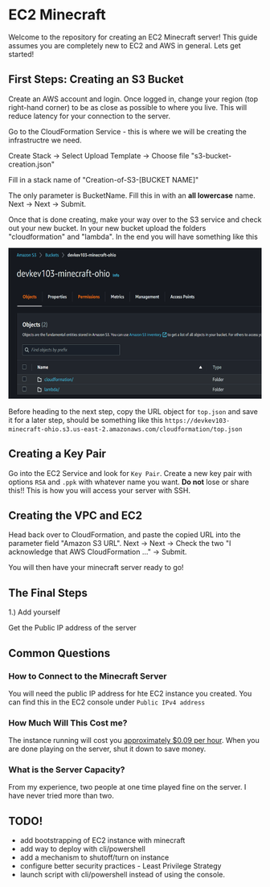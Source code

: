 # EC2 Minecraft #

Welcome to the repository for creating an EC2 Minecraft server! This guide assumes you are completely new to EC2 and AWS in general. Lets get started!

## First Steps: Creating an S3 Bucket ##

Create an AWS account and login. Once logged in, change your region (top right-hand corner) to be as close as possible to where you live. This will reduce latency for your connection to the server.

Go to the CloudFormation Service - this is where we will be creating the infrastructre we need. 

Create Stack -> Select Upload Template -> Choose file "s3-bucket-creation.json"

Fill in a stack name of "Creation-of-S3-[BUCKET NAME]"

The only parameter is BucketName. Fill this in with an **all lowercase** name. Next -> Next -> Submit.

Once that is done creating, make your way over to the S3 service and check out your new bucket. In your new bucket upload the folders "cloudformation" and "lambda". In the end you will have something like this 

<img src="./images/s3-uploaded-folders.PNG"  width="600" height="300">

Before heading to the next step, copy the URL object for `top.json` and save it for a later step, should be something like this `https://devkev103-minecraft-ohio.s3.us-east-2.amazonaws.com/cloudformation/top.json`

## Creating a Key Pair ##

Go into the EC2 Service and look for `Key Pair`. Create a new key pair with options `RSA` and `.ppk` with whatever name you want. **Do not** lose or share this!! This is how you will access your server with SSH.

## Creating the VPC and EC2 ##

Head back over to CloudFormation, and paste the copied URL into the parameter field "Amazon S3 URL". Next -> Next -> Check the two "I acknowledge that AWS CloudFormation ..." -> Submit.

You will then have your minecraft server ready to go!

## The Final Steps ##

1.) Add yourself 

Get the Public IP address of the server

## Common Questions ##

### How to Connect to the Minecraft Server ##

You will need the public IP address for hte EC2 instance you created. You can find this in the EC2 console under `Public IPv4 address`

### How Much Will This Cost me? ###

The instance running will cost you [approximately $0.09 per hour](https://aws.amazon.com/ec2/pricing/on-demand/). When you are done playing on the server, shut it down to save money.

### What is the Server Capacity? ###

From my experience, two people at one time played fine on the server. I have never tried more than two.

## TODO! ##

* add bootstrapping of EC2 instance with minecraft
* add way to deploy with cli/powershell
* add a mechanism to shutoff/turn on instance
* configure better security practices - Least Privilege Strategy
* launch script with cli/powershell instead of using the console.